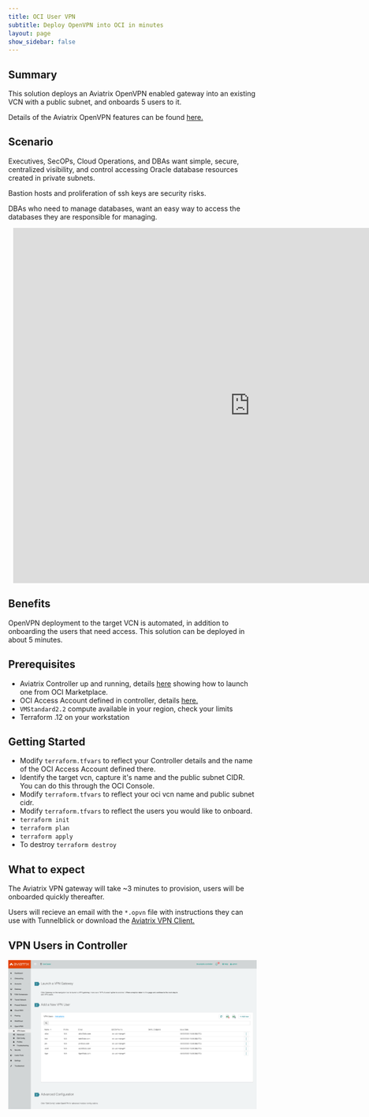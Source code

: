 ```yaml
---
title: OCI User VPN
subtitle: Deploy OpenVPN into OCI in minutes
layout: page
show_sidebar: false
---
```


## Summary

This solution deploys an Aviatrix OpenVPN enabled gateway into an existing VCN with a public subnet, and onboards 5 users to it.

Details of the Aviatrix OpenVPN features can be found [here.](https://docs.aviatrix.com/HowTos/openvpn_features.html)

## Scenario

Executives, SecOPs, Cloud Operations, and DBAs want simple, secure, centralized visibility, and control accessing Oracle database resources created in private subnets.

Bastion hosts and proliferation of ssh keys are security risks.

DBAs who need to manage databases, want an easy way to access the databases they are responsible for managing. 

<div style="width: 960px; height: 720px; margin: 10px; position: relative;"><iframe src="https://app.lucidchart.com/documents/embeddedchart/bd95cda7-d6ed-476c-aa5b-283968436aa1" id="rD94HpEJKTll" frameborder="0" allowfullscreen="allowfullscreen" height="100%" width="100%"></iframe></div>

## Benefits

OpenVPN deployment to the target VCN is automated, in addition to onboarding the users that need access. This solution can be deployed in about 5 minutes.

## Prerequisites

- Aviatrix Controller up and running, details [here](https://youtu.be/bP6X2Y2w_aA) showing how to launch one from OCI Marketplace.
- OCI Access Account defined in controller, details [here.](https://docs.aviatrix.com/HowTos/oracle-aviatrix-cloud-controller-onboard.html)
- ```VMStandard2.2``` compute available in your region, check your limits
- Terraform .12 on your workstation

## Getting Started

- Modify ```terraform.tfvars``` to reflect your Controller details and the name of the OCI Access Account defined there.
- Identify the target vcn, capture it's name and the public subnet CIDR. You can do this through the OCI Console.
- Modify ```terraform.tfvars``` to reflect your oci vcn name and public subnet cidr.
- Modify ```terraform.tfvars``` to reflect the users you would like to onboard.
- ```terraform init```
- ```terraform plan```
- ```terraform apply```
- To destroy ```terraform destroy```

## What to expect

The Aviatrix VPN gateway will take ~3 minutes to provision, users will be onboarded quickly thereafter.

Users will recieve an email with the ```*.opvn``` file with instructions they can use with Tunnelblick or download the [Aviatrix VPN Client.](https://docs.aviatrix.com/Downloads/samlclient.html)

## VPN Users in Controller
<img width="964" alt="VPN Users" src="https://github.com/AviatrixSystems/terraform-solutions/blob/master/solutions/img/oci-vpn-users.png">

